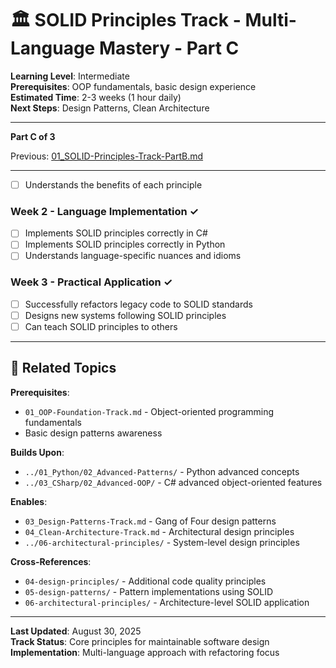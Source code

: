 ﻿# 🏛️ SOLID Principles Track - Multi-Language Mastery - Part C

**Learning Level**: Intermediate  
**Prerequisites**: OOP fundamentals, basic design experience  
**Estimated Time**: 2-3 weeks (1 hour daily)  
**Next Steps**: Design Patterns, Clean Architecture

---

**Part C of 3**

Previous: [01_SOLID-Principles-Track-PartB.md](01_SOLID-Principles-Track-PartB.md)

---

- [ ] Understands the benefits of each principle

### **Week 2 - Language Implementation ✓**

- [ ] Implements SOLID principles correctly in C#
- [ ] Implements SOLID principles correctly in Python
- [ ] Understands language-specific nuances and idioms

### **Week 3 - Practical Application ✓**

- [ ] Successfully refactors legacy code to SOLID standards
- [ ] Designs new systems following SOLID principles
- [ ] Can teach SOLID principles to others

---

## 🔗 Related Topics

**Prerequisites**:

- `01_OOP-Foundation-Track.md` - Object-oriented programming fundamentals
- Basic design patterns awareness

**Builds Upon**:

- `../01_Python/02_Advanced-Patterns/` - Python advanced concepts
- `../03_CSharp/02_Advanced-OOP/` - C# advanced object-oriented features

**Enables**:

- `03_Design-Patterns-Track.md` - Gang of Four design patterns
- `04_Clean-Architecture-Track.md` - Architectural design principles
- `../06-architectural-principles/` - System-level design principles

**Cross-References**:

- `04-design-principles/` - Additional code quality principles
- `05-design-patterns/` - Pattern implementations using SOLID
- `06-architectural-principles/` - Architecture-level SOLID application

---

**Last Updated**: August 30, 2025  
**Track Status**: Core principles for maintainable software design  
**Implementation**: Multi-language approach with refactoring focus


